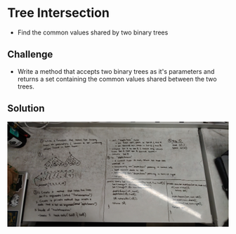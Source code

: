 # Tree Intersection

- Find the common values shared by two binary trees

## Challenge

- Write a method that accepts two binary trees as it's parameters and returns a set containing the common values shared between the two trees.
 
## Solution

![](assets/tree-intersection.jpg)